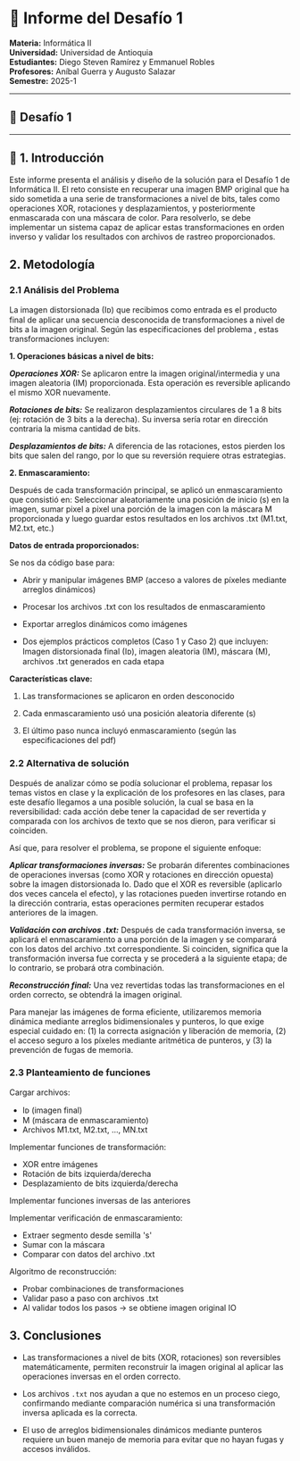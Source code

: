 # 🧾 Informe del Desafío 1

**Materia:** Informática II  
**Universidad:** Universidad de Antioquia  
**Estudiantes:** Diego Steven Ramírez y Emmanuel Robles  
**Profesores:** Aníbal Guerra y Augusto Salazar  
**Semestre:** 2025-1  

---

## 📘 Desafío 1

---

## 📝 1. Introducción

Este informe presenta el análisis y diseño de la solución para el Desafío 1 de Informática II. El reto consiste en recuperar una imagen BMP original que ha sido sometida a una serie de transformaciones a nivel de bits, tales como operaciones XOR, rotaciones y desplazamientos, y posteriormente enmascarada con una máscara de color. Para resolverlo, se debe implementar un sistema capaz de aplicar estas transformaciones en orden inverso y validar los resultados con archivos de rastreo proporcionados.

## 2. Metodología

### 2.1 Análisis del Problema

La imagen distorsionada (Iᴅ) que recibimos como entrada es el producto final de aplicar una secuencia desconocida de transformaciones a nivel de bits a la imagen original. Según las especificaciones del problema , estas transformaciones incluyen:

**1. Operaciones básicas a nivel de bits:**

 ***Operaciones XOR:*** Se aplicaron entre la imagen original/intermedia y una imagen aleatoria (IM) proporcionada. Esta operación es reversible aplicando el mismo XOR nuevamente.

***Rotaciones de bits:*** Se realizaron desplazamientos circulares de 1 a 8 bits (ej: rotación de 3 bits a la derecha). Su inversa sería rotar en dirección contraria la misma cantidad de bits.

***Desplazamientos de bits:*** A diferencia de las rotaciones, estos pierden los bits que salen del rango, por lo que su reversión requiere otras estrategias.

**2. Enmascaramiento:**

Después de cada transformación principal, se aplicó un enmascaramiento que consistió en: Seleccionar aleatoriamente una posición de inicio (s) en la imagen, sumar pixel a pixel una porción de la imagen con la máscara M proporcionada y luego guardar estos resultados en los archivos .txt (M1.txt, M2.txt, etc.)



**Datos de entrada proporcionados:**

Se nos da código base para:

- Abrir y manipular imágenes BMP (acceso a valores de píxeles mediante arreglos dinámicos)

- Procesar los archivos .txt con los resultados de enmascaramiento

- Exportar arreglos dinámicos como imágenes

- Dos ejemplos prácticos completos (Caso 1 y Caso 2) que incluyen: Imagen distorsionada final (Iᴅ), imagen aleatoria (IM), máscara (M), archivos .txt generados en cada etapa

**Características clave:**

1. Las transformaciones se aplicaron en orden desconocido 

2. Cada enmascaramiento usó una posición aleatoria diferente (s)

3. El último paso nunca incluyó enmascaramiento (según las especificaciones del pdf)

### 2.2 Alternativa de solución

Después de analizar cómo se podía solucionar el problema, repasar los temas vistos en clase y la explicación de los profesores en las clases, para este desafío llegamos a una posible solución, la cual se basa en la reversibilidad: cada acción debe tener la capacidad de ser revertida y comparada con los archivos de texto que se nos dieron, para verificar si coinciden.

Así que, para resolver el problema, se propone el siguiente enfoque:

***Aplicar transformaciones inversas:*** Se probarán diferentes combinaciones de operaciones inversas (como XOR y rotaciones en dirección opuesta) sobre la imagen distorsionada Io. Dado que el XOR es reversible (aplicarlo dos veces cancela el efecto), y las rotaciones pueden invertirse rotando en la dirección contraria, estas operaciones permiten recuperar estados anteriores de la imagen.

***Validación con archivos .txt:*** Después de cada transformación inversa, se aplicará el enmascaramiento a una porción de la imagen y se comparará con los datos del archivo .txt correspondiente. Si coinciden, significa que la transformación inversa fue correcta y se procederá a la siguiente etapa; de lo contrario, se probará otra combinación.

***Reconstrucción final:*** Una vez revertidas todas las transformaciones en el orden correcto, se obtendrá la imagen original.

Para manejar las imágenes de forma eficiente, utilizaremos memoria dinámica mediante arreglos bidimensionales y punteros, lo que exige especial cuidado en: (1) la correcta asignación y liberación de memoria, (2) el acceso seguro a los píxeles mediante aritmética de punteros, y (3) la prevención de fugas de memoria.




### 2.3 Planteamiento de funciones 

Cargar archivos:
- Iᴅ (imagen final)
- M (máscara de enmascaramiento)
- Archivos M1.txt, M2.txt, ..., MN.txt

Implementar funciones de transformación:
- XOR entre imágenes
- Rotación de bits izquierda/derecha
- Desplazamiento de bits izquierda/derecha

Implementar funciones inversas de las anteriores

Implementar verificación de enmascaramiento:
- Extraer segmento desde semilla 's'
- Sumar con la máscara
- Comparar con datos del archivo .txt

Algoritmo de reconstrucción:
- Probar combinaciones de transformaciones
- Validar paso a paso con archivos .txt
- Al validar todos los pasos → se obtiene imagen original IO

## 3. Conclusiones
  
-    Las transformaciones a nivel de bits (XOR, rotaciones) son reversibles matemáticamente, permiten reconstruir la imagen original al aplicar las operaciones inversas en el orden correcto.
  
-    Los archivos `.txt` nos ayudan a que no estemos en un proceso ciego, confirmando mediante comparación numérica si una transformación inversa aplicada es la correcta.
  
-    El uso de arreglos bidimensionales dinámicos mediante punteros requiere un buen manejo de memoria para evitar que no hayan fugas y accesos inválidos.

